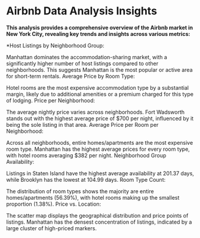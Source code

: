 # Airbnb Data Analysis Insights
**This analysis provides a comprehensive overview of the Airbnb market in New York City, revealing key trends and insights across various metrics:**

*Host Listings by Neighborhood Group:

Manhattan dominates the accommodation-sharing market, with a significantly higher number of host listings compared to other neighborhoods. This suggests Manhattan is the most popular or active area for short-term rentals.
Average Price by Room Type:

Hotel rooms are the most expensive accommodation type by a substantial margin, likely due to additional amenities or a premium charged for this type of lodging.
Price per Neighborhood:

The average nightly price varies across neighborhoods. Fort Wadsworth stands out with the highest average price of $700 per night, influenced by it being the sole listing in that area.
Average Price per Room per Neighborhood:

Across all neighborhoods, entire homes/apartments are the most expensive room type. Manhattan has the highest average prices for every room type, with hotel rooms averaging $382 per night.
Neighborhood Group Availability:

Listings in Staten Island have the highest average availability at 201.37 days, while Brooklyn has the lowest at 104.99 days.
Room Type Count:

The distribution of room types shows the majority are entire homes/apartments (56.39%), with hotel rooms making up the smallest proportion (1.38%).
Price vs. Location:

The scatter map displays the geographical distribution and price points of listings. Manhattan has the densest concentration of listings, indicated by a large cluster of high-priced markers.
